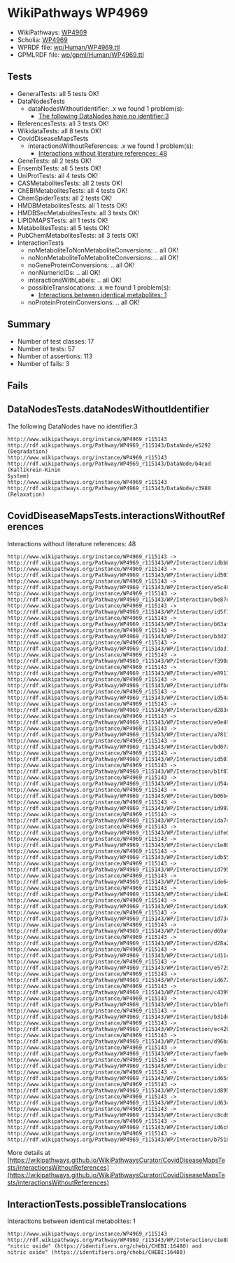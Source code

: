 # WikiPathways WP4969

* WikiPathways: [WP4969](https://identifiers.org/wikipathways:WP4969)
* Scholia: [WP4969](https://scholia.toolforge.org/wikipathways/WP4969)
* WPRDF file: [wp/Human/WP4969.ttl](../wp/Human/WP4969.ttl)
* GPMLRDF file: [wp/gpml/Human/WP4969.ttl](../wp/gpml/Human/WP4969.ttl)

## Tests
* GeneralTests: all 5 tests OK!
* DataNodesTests
    * dataNodesWithoutIdentifier: .x we found 1 problem(s):
        * [The following DataNodes have no identifier:3](#5961a6c4)
* ReferencesTests: all 3 tests OK!
* WikidataTests: all 8 tests OK!
* CovidDiseaseMapsTests
    * interactionsWithoutReferences: .x we found 1 problem(s):
        * [Interactions without literature references: 48](#9701cd46)
* GeneTests: all 2 tests OK!
* EnsemblTests: all 5 tests OK!
* UniProtTests: all 4 tests OK!
* CASMetabolitesTests: all 2 tests OK!
* ChEBIMetabolitesTests: all 4 tests OK!
* ChemSpiderTests: all 2 tests OK!
* HMDBMetabolitesTests: all 1 tests OK!
* HMDBSecMetabolitesTests: all 3 tests OK!
* LIPIDMAPSTests: all 1 tests OK!
* MetabolitesTests: all 5 tests OK!
* PubChemMetabolitesTests: all 3 tests OK!
* InteractionTests
    * noMetaboliteToNonMetaboliteConversions: .. all OK!
    * noNonMetaboliteToMetaboliteConversions: .. all OK!
    * noGeneProteinConversions: .. all OK!
    * nonNumericIDs: .. all OK!
    * interactionsWithLabels: .. all OK!
    * possibleTranslocations: .x we found 1 problem(s):
        * [Interactions between identical metabolites: 1](#d59038c4)
    * noProteinProteinConversions: .. all OK!


## Summary

* Number of test classes: 17
* Number of tests: 57
* Number of assertions: 113
* Number of fails: 3

## Fails

<a name="5961a6c4" />

## DataNodesTests.dataNodesWithoutIdentifier

The following DataNodes have no identifier:3
```
http://www.wikipathways.org/instance/WP4969_r115143 http://rdf.wikipathways.org/Pathway/WP4969_r115143/DataNode/e5292 (Degradation)
http://www.wikipathways.org/instance/WP4969_r115143 http://rdf.wikipathways.org/Pathway/WP4969_r115143/DataNode/b4cad (Kallikrein-Kinin
System)
http://www.wikipathways.org/instance/WP4969_r115143 http://rdf.wikipathways.org/Pathway/WP4969_r115143/DataNode/c3988 (Relaxation)
```

<a name="9701cd46" />

## CovidDiseaseMapsTests.interactionsWithoutReferences

Interactions without literature references: 48
```
http://www.wikipathways.org/instance/WP4969_r115143 -> http://rdf.wikipathways.org/Pathway/WP4969_r115143/WP/Interaction/idbbb881c9
http://www.wikipathways.org/instance/WP4969_r115143 -> http://rdf.wikipathways.org/Pathway/WP4969_r115143/WP/Interaction/id501f9be8_2
http://www.wikipathways.org/instance/WP4969_r115143 -> http://rdf.wikipathways.org/Pathway/WP4969_r115143/WP/Interaction/e5c48
http://www.wikipathways.org/instance/WP4969_r115143 -> http://rdf.wikipathways.org/Pathway/WP4969_r115143/WP/Interaction/be87e
http://www.wikipathways.org/instance/WP4969_r115143 -> http://rdf.wikipathways.org/Pathway/WP4969_r115143/WP/Interaction/id5f119cca
http://www.wikipathways.org/instance/WP4969_r115143 -> http://rdf.wikipathways.org/Pathway/WP4969_r115143/WP/Interaction/b63af
http://www.wikipathways.org/instance/WP4969_r115143 -> http://rdf.wikipathways.org/Pathway/WP4969_r115143/WP/Interaction/b3d21
http://www.wikipathways.org/instance/WP4969_r115143 -> http://rdf.wikipathways.org/Pathway/WP4969_r115143/WP/Interaction/ida315d709
http://www.wikipathways.org/instance/WP4969_r115143 -> http://rdf.wikipathways.org/Pathway/WP4969_r115143/WP/Interaction/f390a
http://www.wikipathways.org/instance/WP4969_r115143 -> http://rdf.wikipathways.org/Pathway/WP4969_r115143/WP/Interaction/e8911
http://www.wikipathways.org/instance/WP4969_r115143 -> http://rdf.wikipathways.org/Pathway/WP4969_r115143/WP/Interaction/idfbc3672
http://www.wikipathways.org/instance/WP4969_r115143 -> http://rdf.wikipathways.org/Pathway/WP4969_r115143/WP/Interaction/id54a8211b
http://www.wikipathways.org/instance/WP4969_r115143 -> http://rdf.wikipathways.org/Pathway/WP4969_r115143/WP/Interaction/d283c
http://www.wikipathways.org/instance/WP4969_r115143 -> http://rdf.wikipathways.org/Pathway/WP4969_r115143/WP/Interaction/e0e49
http://www.wikipathways.org/instance/WP4969_r115143 -> http://rdf.wikipathways.org/Pathway/WP4969_r115143/WP/Interaction/a7811
http://www.wikipathways.org/instance/WP4969_r115143 -> http://rdf.wikipathways.org/Pathway/WP4969_r115143/WP/Interaction/bd07a
http://www.wikipathways.org/instance/WP4969_r115143 -> http://rdf.wikipathways.org/Pathway/WP4969_r115143/WP/Interaction/id501f9be8_1
http://www.wikipathways.org/instance/WP4969_r115143 -> http://rdf.wikipathways.org/Pathway/WP4969_r115143/WP/Interaction/b1f87
http://www.wikipathways.org/instance/WP4969_r115143 -> http://rdf.wikipathways.org/Pathway/WP4969_r115143/WP/Interaction/id54c92813
http://www.wikipathways.org/instance/WP4969_r115143 -> http://rdf.wikipathways.org/Pathway/WP4969_r115143/WP/Interaction/b06b4
http://www.wikipathways.org/instance/WP4969_r115143 -> http://rdf.wikipathways.org/Pathway/WP4969_r115143/WP/Interaction/id99222b0a
http://www.wikipathways.org/instance/WP4969_r115143 -> http://rdf.wikipathways.org/Pathway/WP4969_r115143/WP/Interaction/ida74e8c
http://www.wikipathways.org/instance/WP4969_r115143 -> http://rdf.wikipathways.org/Pathway/WP4969_r115143/WP/Interaction/idfe038846
http://www.wikipathways.org/instance/WP4969_r115143 -> http://rdf.wikipathways.org/Pathway/WP4969_r115143/WP/Interaction/c1e80
http://www.wikipathways.org/instance/WP4969_r115143 -> http://rdf.wikipathways.org/Pathway/WP4969_r115143/WP/Interaction/idb55155be
http://www.wikipathways.org/instance/WP4969_r115143 -> http://rdf.wikipathways.org/Pathway/WP4969_r115143/WP/Interaction/id7951d7ac
http://www.wikipathways.org/instance/WP4969_r115143 -> http://rdf.wikipathways.org/Pathway/WP4969_r115143/WP/Interaction/ide64f6ad9
http://www.wikipathways.org/instance/WP4969_r115143 -> http://rdf.wikipathways.org/Pathway/WP4969_r115143/WP/Interaction/ide42ad8d5
http://www.wikipathways.org/instance/WP4969_r115143 -> http://rdf.wikipathways.org/Pathway/WP4969_r115143/WP/Interaction/ida91dd59d
http://www.wikipathways.org/instance/WP4969_r115143 -> http://rdf.wikipathways.org/Pathway/WP4969_r115143/WP/Interaction/id73c52fb1
http://www.wikipathways.org/instance/WP4969_r115143 -> http://rdf.wikipathways.org/Pathway/WP4969_r115143/WP/Interaction/d69af
http://www.wikipathways.org/instance/WP4969_r115143 -> http://rdf.wikipathways.org/Pathway/WP4969_r115143/WP/Interaction/d28a2
http://www.wikipathways.org/instance/WP4969_r115143 -> http://rdf.wikipathways.org/Pathway/WP4969_r115143/WP/Interaction/id11cf8705
http://www.wikipathways.org/instance/WP4969_r115143 -> http://rdf.wikipathways.org/Pathway/WP4969_r115143/WP/Interaction/e5729
http://www.wikipathways.org/instance/WP4969_r115143 -> http://rdf.wikipathways.org/Pathway/WP4969_r115143/WP/Interaction/id672631f5
http://www.wikipathways.org/instance/WP4969_r115143 -> http://rdf.wikipathways.org/Pathway/WP4969_r115143/WP/Interaction/c4399
http://www.wikipathways.org/instance/WP4969_r115143 -> http://rdf.wikipathways.org/Pathway/WP4969_r115143/WP/Interaction/b1ef8
http://www.wikipathways.org/instance/WP4969_r115143 -> http://rdf.wikipathways.org/Pathway/WP4969_r115143/WP/Interaction/b31de
http://www.wikipathways.org/instance/WP4969_r115143 -> http://rdf.wikipathways.org/Pathway/WP4969_r115143/WP/Interaction/ec428
http://www.wikipathways.org/instance/WP4969_r115143 -> http://rdf.wikipathways.org/Pathway/WP4969_r115143/WP/Interaction/d96ba
http://www.wikipathways.org/instance/WP4969_r115143 -> http://rdf.wikipathways.org/Pathway/WP4969_r115143/WP/Interaction/fae04
http://www.wikipathways.org/instance/WP4969_r115143 -> http://rdf.wikipathways.org/Pathway/WP4969_r115143/WP/Interaction/idbcf919df
http://www.wikipathways.org/instance/WP4969_r115143 -> http://rdf.wikipathways.org/Pathway/WP4969_r115143/WP/Interaction/id65de959d
http://www.wikipathways.org/instance/WP4969_r115143 -> http://rdf.wikipathways.org/Pathway/WP4969_r115143/WP/Interaction/id8956bc93
http://www.wikipathways.org/instance/WP4969_r115143 -> http://rdf.wikipathways.org/Pathway/WP4969_r115143/WP/Interaction/id63c55d3
http://www.wikipathways.org/instance/WP4969_r115143 -> http://rdf.wikipathways.org/Pathway/WP4969_r115143/WP/Interaction/c8cd6
http://www.wikipathways.org/instance/WP4969_r115143 -> http://rdf.wikipathways.org/Pathway/WP4969_r115143/WP/Interaction/id6c85e882
http://www.wikipathways.org/instance/WP4969_r115143 -> http://rdf.wikipathways.org/Pathway/WP4969_r115143/WP/Interaction/b7518
```

More details at [https://wikipathways.github.io/WikiPathwaysCurator/CovidDiseaseMapsTests/interactionsWithoutReferences](https://wikipathways.github.io/WikiPathwaysCurator/CovidDiseaseMapsTests/interactionsWithoutReferences)

<a name="d59038c4" />

## InteractionTests.possibleTranslocations

Interactions between identical metabolites: 1
```
http://www.wikipathways.org/instance/WP4969_r115143 http://rdf.wikipathways.org/Pathway/WP4969_r115143/WP/Interaction/c1e80 "nitric oxide" (https://identifiers.org/chebi/CHEBI:16480) and 
nitric oxide" (https://identifiers.org/chebi/CHEBI:16480)
```


